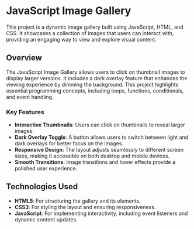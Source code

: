 # JavaScript Image Gallery

This project is a dynamic image gallery built using JavaScript, HTML, and CSS. It showcases a collection of images that users can interact with, providing an engaging way to view and explore visual content.

## Overview

The JavaScript Image Gallery allows users to click on thumbnail images to display larger versions. It includes a dark overlay feature that enhances the viewing experience by dimming the background. This project highlights essential programming concepts, including loops, functions, conditionals, and event handling.

### Key Features

- **Interactive Thumbnails**: Users can click on thumbnails to reveal larger images.
- **Dark Overlay Toggle**: A button allows users to switch between light and dark overlays for better focus on the images.
- **Responsive Design**: The layout adjusts seamlessly to different screen sizes, making it accessible on both desktop and mobile devices.
- **Smooth Transitions**: Image transitions and hover effects provide a polished user experience.

## Technologies Used

- **HTML5**: For structuring the gallery and its elements.
- **CSS3**: For styling the layout and ensuring responsiveness.
- **JavaScript**: For implementing interactivity, including event listeners and dynamic content updates.
